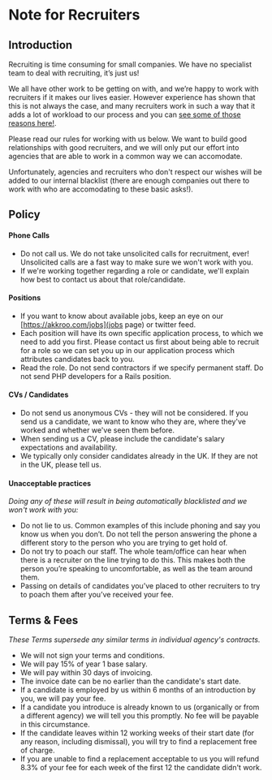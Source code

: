 # Note for Recruiters

## Introduction

Recruiting is time consuming for small companies. We have no specialist team to deal with recruiting, it’s just us!

We all have other work to be getting on with, and we’re happy to work with recruiters if it makes our lives easier. However experience has shown that this is not always the case, and many recruiters work in such a way that it adds a lot of workload to our process and you can [see some of those reasons here!](overhead_reasons.md).

Please read our rules for working with us below. We want to build good relationships with good recruiters, and we will only put our effort into agencies that are able to work in a common way we can accomodate.

Unfortunately, agencies and recruiters who don't respect our wishes will be added to our internal blacklist (there are enough companies out there to work with who are accomodating to these basic asks!).

## Policy

#### Phone Calls
* Do not call us. We do not take unsolicited calls for recruitment, ever! Unsolicited calls are a fast way to make sure we won't work with you.
* If we're working together regarding a role or candidate, we'll explain how best to contact us about that role/candidate.

#### Positions
* If you want to know about available jobs, keep an eye on our [https://akkroo.com/jobs](jobs page) or twitter feed.
* Each position will have its own specific application process, to which we need to add you first. Please contact us first about being able to recruit for a role so we can set you up in our application process which attributes candidates back to you.
* Read the role. Do not send contractors if we specify permanent staff. Do not send PHP developers for a Rails position.

#### CVs /  Candidates
* Do not send us anonymous CVs - they will not be considered. If you send us a candidate, we want to know who they are, where they've worked and whether we've seen them before.
* When sending us a CV, please include the candidate's salary expectations and availability.
* We typically only consider candidates already in the UK. If they are not in the UK, please tell us.

#### Unacceptable practices

_Doing any of these will result in being automatically blacklisted and we won't work with you:_

* Do not lie to us. Common examples of this include phoning and say you know us when you don’t. Do not tell the person answering the phone a different story to the person who you are trying to get hold of.
* Do not try to poach our staff. The whole team/office can hear when there is a recruiter on the line trying to do this. This makes both the person you’re speaking to uncomfortable, as well as the team around them.
* Passing on details of candidates you’ve placed to other recruiters to try to poach them after you’ve received your fee.


## Terms & Fees

_These Terms supersede any similar terms in individual agency's contracts._

* We will not sign your terms and conditions. 
* We will pay 15% of year 1 base salary.
* We will pay within 30 days of invoicing.
* The invoice date can be no earlier than the candidate's start date.
* If a candidate is employed by us within 6 months of an introduction by you, we will pay your fee.
* If a candidate you introduce is already known to us (organically or from a different agency) we will tell you this promptly. No fee will be payable in this circumstance.
* If the candidate leaves within 12 working weeks of their start date (for any reason, including dismissal), you will try to find a replacement free of charge.
* If you are unable to find a replacement acceptable to us you will refund 8.3% of your fee for each week of the first 12 the candidate didn't work.
